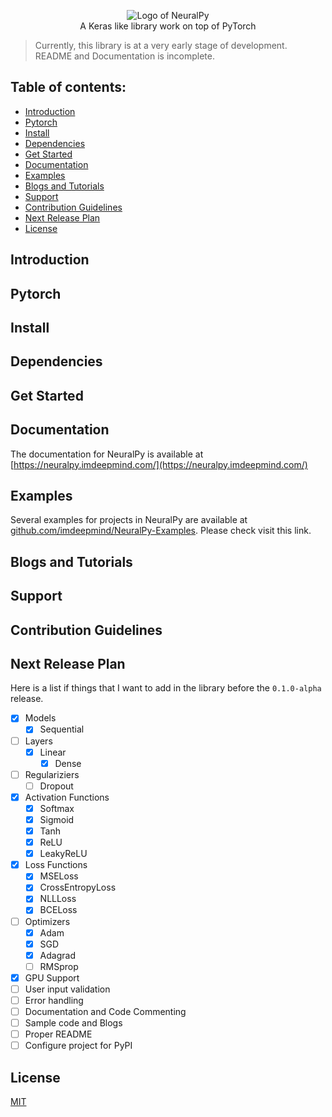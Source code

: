 <p align="center">
 <img src="https://user-images.githubusercontent.com/34741145/81591141-99752900-93d9-11ea-9ef6-cc2c68daaa19.png" alt="Logo of NeuralPy" />
 <br />
 A Keras like library work on top of PyTorch
</p>

> Currently, this library is at a very early stage of development. README and Documentation is incomplete.

## Table of contents:
- [Introduction](#introduction)
- [Pytorch](#pytorch)
- [Install](#install)
- [Dependencies](#dependencies)
- [Get Started](#get-started)
- [Documentation](#documentation)
- [Examples](#examples)
- [Blogs and Tutorials](#blogs-and-tutorials)
- [Support](#support)
- [Contribution Guidelines](#contribution-guidelines)
- [Next Release Plan](#next-release-plan)
- [License](#license)

## Introduction

## Pytorch

## Install

## Dependencies

## Get Started

## Documentation
The documentation for NeuralPy is available at [https://neuralpy.imdeepmind.com/](https://neuralpy.imdeepmind.com/)

## Examples 
Several examples for projects in NeuralPy are available at [github.com/imdeepmind/NeuralPy-Examples](github.com/imdeepmind/NeuralPy-Examples). Please check visit this link.

## Blogs and Tutorials

## Support

## Contribution Guidelines

## Next Release Plan

Here is a list if things that I want to add in the library before the `0.1.0-alpha` release.
  * [x] Models
    * [x] Sequential
  * [ ] Layers
    * [x] Linear
      * [x] Dense
  * [ ] Regulariziers
      * [ ] Dropout
  * [x] Activation Functions
      * [x] Softmax
      * [x] Sigmoid
      * [x] Tanh
      * [x] ReLU
      * [x] LeakyReLU
  * [x] Loss Functions
      * [x] MSELoss
      * [x] CrossEntropyLoss
      * [x] NLLLoss
      * [x] BCELoss
  * [ ] Optimizers
      * [x] Adam
      * [x] SGD
      * [x] Adagrad
      * [ ] RMSprop
  * [x] GPU Support
  * [ ] User input validation
  * [ ] Error handling
  * [ ] Documentation and Code Commenting
  * [ ] Sample code and Blogs
  * [ ] Proper README
  * [ ] Configure project for PyPI

## License
[MIT](https://github.com/imdeepmind/NeuralPy/blob/master/LICENSE)
